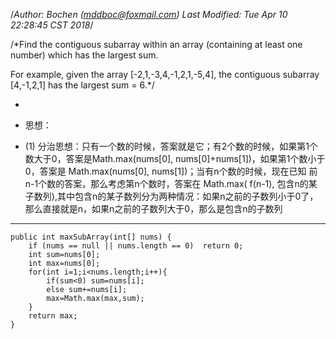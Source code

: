 /*Author: Bochen (mddboc@foxmail.com)
Last Modified: Tue Apr 10 22:28:45 CST 2018*/

/*Find the contiguous subarray within an array (containing at least one number) which has the largest sum.

 For example, given the array [-2,1,-3,4,-1,2,1,-5,4],
 the contiguous subarray [4,-1,2,1] has the largest sum = 6.*/


 
* 
* 思想：

* (1) 分治思想：只有一个数的时候，答案就是它；有2个数的时候，如果第1个数大于0，答案是Math.max(nums[0], nums[0]+nums[1])，如果第1个数小于0，答案是 Math.max(nums[0], nums[1])；当有n个数的时候，现在已知 前n-1个数的答案，那么考虑第n个数时，答案在 Math.max( f(n-1), 包含n的某子数列),其中包含n的某子数列分为两种情况：如果n之前的子数列小于0了，那么直接就是n，如果n之前的子数列大于0，那么是包含n的子数列

--------


    public int maxSubArray(int[] nums) {
        if (nums == null || nums.length == 0)  return 0; 
        int sum=nums[0];
        int max=nums[0];
        for(int i=1;i<nums.length;i++){
            if(sum<0) sum=nums[i];
            else sum+=nums[i];
            max=Math.max(max,sum);
        }
        return max;
    }
